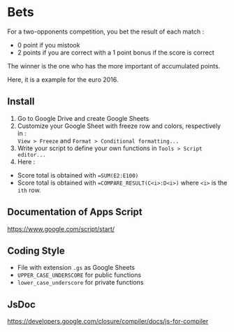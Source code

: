 # Bets

For a two-opponents competition, you bet the result of each match :
* 0 point if you mistook
* 2 points if you are correct with a 1 point bonus if the score is correct

The winner is the one who has the more important of accumulated points.

Here, it is a example for the euro 2016.

## Install

1. Go to Google Drive and create Google Sheets
2. Customize your Google Sheet with freeze row and colors, respectively in :  
`View > Freeze` and `Format > Conditional formatting...`
3. Write your script to define your own functions in `Tools > Script editor...`
4. Here :
  * Score total is obtained with `=SUM(E2:E100)`
  * Score total is obtained with `=COMPARE_RESULT(C<i>:D<i>)` where `<i>` is the `ith` row.
 

## Documentation of Apps Script

https://www.google.com/script/start/

## Coding Style

* File with extension `.gs` as Google Sheets
* `UPPER_CASE_UNDERSCORE` for public functions
* `lower_case_underscore` for private functions 

## JsDoc

https://developers.google.com/closure/compiler/docs/js-for-compiler
